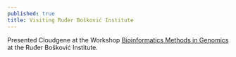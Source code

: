 ```yaml
---
published: true
title: Visiting Ruđer Bošković Institute
---
```


Presented Cloudgene at the Workshop [Bioinformatics Methods in Genomics](http://www.eventbrite.com/e/bioinformatics-methods-in-genomics-workshop-and-lectures-tickets-15726413125) at the Ruđer Bošković Institute.
